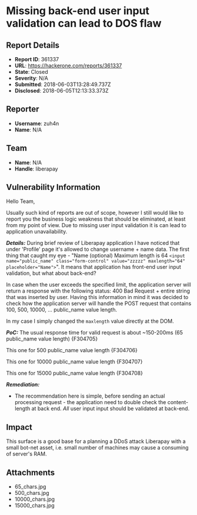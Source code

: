 # Missing back-end user input validation can lead to DOS flaw

## Report Details
- **Report ID**: 361337
- **URL**: https://hackerone.com/reports/361337
- **State**: Closed
- **Severity**: N/A
- **Submitted**: 2018-06-03T13:28:49.737Z
- **Disclosed**: 2018-06-05T12:13:33.373Z

## Reporter
- **Username**: zuh4n
- **Name**: N/A

## Team
- **Name**: N/A
- **Handle**: liberapay

## Vulnerability Information
Hello Team,

Usually such kind of reports are out of scope, however I still would like to report you the business logic weakness that should be eliminated, at least from my point of view. Due to missing user input validation it is can lead to application unavailability.

**_Details:_**
During brief review of Liberapay application I have noticed that under 'Profile' page it's allowed to change username + name data. The first thing that caught my eye - "Name (optional) Maximum length is 64 `<input name="public_name" class="form-control" value="zzzzz" maxlength="64" placeholder="Name">`". It means that application has front-end user input validation, but what about back-end?

In case when the user exceeds the specified limit, the application server will return a response with the following status: 400 Bad Request + entire string that was inserted by user. Having this information in mind it was decided to check how the application server will handle the POST request that contains 100, 500, 10000, ... public_name value length.

In my case I simply changed the `maxlength` value directly at the DOM.

**_PoC:_**
The usual response time for valid request is about ~150-200ms (65 public_name value length)
{F304705}

This one for 500 public_name value length
{F304706}

This one for 10000 public_name value length
{F304707}

This one for 15000 public_name value length
{F304708}

**_Remediation:_**
- The recommendation here is simple, before sending an actual processing request - the application need to double check the content-length at back end. _All_ user input input should be validated at back-end.

## Impact

This surface is a good base for a planning a DDoS attack Liberapay with a small bot-net asset, i.e. small number of machines may cause a consuming of server's RAM.

## Attachments
- 65_chars.jpg
- 500_chars.jpg
- 10000_chars.jpg
- 15000_chars.jpg
